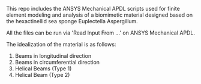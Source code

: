 This repo includes the ANSYS Mechanical APDL scripts used for finite element modeling and analysis of a biomimetic material designed based on the hexactinellid sea sponge Euplectella Aspergillum.

All the files can be run via 'Read Input From ...' on ANSYS Mechanical APDL.

The idealization of the material is as follows:

1) Beams in longitudinal direction
2) Beams in circumferential direction
3) Helical Beams (Type 1)
4) Helical Beam (Type 2)
